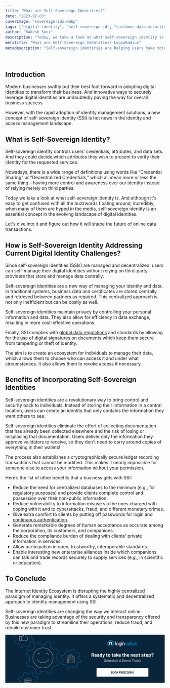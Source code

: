 ```yaml
---
title: "What are Self-Sovereign Identities?"
date: "2023-02-03"
coverImage: "sovereign-ids.webp"
tags: ["digital identity", "self sovereign id", "customer data security"]
author: "Rakesh Soni"
description: "Today, we take a look at what self-sovereign identity is. And although it's easy to get confused with all the buzzwords floating around, incredibly, when many of them are hyped in the media, self-sovereign identity is an essential concept in the evolving landscape of digital identities."
metatitle: "What are Self-Sovereign Identities? LoginRadius"
metadescription: "Self-sovereign identities are helping users take total control over their identities to ensure privacy and security. Here’s what you need to know."

---
```


## Introduction

Modern businesses swiftly put their best foot forward in adopting digital identities to transform their business. And innovative ways to securely leverage digital identities are undoubtedly paving the way for overall business success. 

However, with the rapid adoption of identity management solutions, a new concept of self-sovereign identity (SSI) is hot news in the identity and access management landscape. 


## What is Self-Sovereign Identity? 

Self-sovereign identity controls users' credentials, attributes, and data sets. And they could decide which attributes they wish to present to verify their identity for the requested services. 

Nowadays, there is a wide range of definitions using words like “Credential Sharing” or “Decentralized Credentials,” which all mean more or less the same thing – having more control and awareness over our identity instead of relying merely on third parties.

Today we take a look at what self-sovereign identity is. And although it's easy to get confused with all the buzzwords floating around, incredibly, when many of them are hyped in the media, self-sovereign identity is an essential concept in the evolving landscape of digital identities. 

Let's dive into it and figure out how it will shape the future of online data transactions.


## How is Self-Sovereign Identity Addressing Current Digital Identity Challenges?

Since self-sovereign identities (SSIs) are managed and decentralized, users can self-manage their digital identities without relying on third-party providers that store and manage data centrally. 

Self-sovereign identities are a new way of managing your identity and data. In traditional systems, business data and certificates are stored centrally and retrieved between partners as required. This centralized approach is not only inefficient but can be costly as well.

Self-sovereign identities maintain privacy by controlling your personal information and data. They also allow for efficiency in data exchange, resulting in more cost-effective operations. 

Finally, SSI complies with [global data regulations](https://www.loginradius.com/gdpr-and-privacy/) and standards by allowing for the use of digital signatures on documents which keep them secure from tampering or theft of identity.

The aim is to create an ecosystem for individuals to manage their data, which allows them to choose who can access it and under what circumstances. It also allows them to revoke access if necessary.


## Benefits of Incorporating Self-Sovereign Identities

Self-sovereign identities are a revolutionary way to bring control and security back to individuals. Instead of storing their information in a central location, users can create an identity that only contains the information they want others to see.

Self-sovereign identities eliminate the effort of collecting documentation that has already been collected elsewhere and the risk of losing or misplacing that documentation. Users deliver only the information they approve validators to receive, so they don't need to carry around copies of everything in their wallets!

The process also establishes a cryptographically secure ledger recording transactions that cannot be modified. This makes it nearly impossible for someone else to access your information without your permission.

Here’s the list of other benefits that a business gets with SSI:



* Reduce the need for centralized databases to the minimum (e.g., for regulatory purposes) and provide clients complete control and possession over their non-public information.
* Reduce vulnerability to information misuse via the ones charged with coping with it and to cyberattacks, fraud, and different monetary crimes.
* Give extra comfort to clients by putting off passwords for login and [continuous authentication](https://blog.loginradius.com/identity/continuous-authentication/).
* Generate remarkable degrees of human acceptance as accurate among the corporation, its customers, and companions.
* Reduce the compliance burden of dealing with clients' private information in services.
* Allow participation in open, trustworthy, interoperable standards.
* Enable interesting new enterprise alliances inside which companions can talk and trade records securely to supply services (e.g., in scientific or education).


## To Conclude

The Internet Identity Ecosystem is disrupting the highly centralized paradigm of managing identity. It offers a systematic and decentralized approach to identity management using SSI. 

Self-sovereign identities are changing the way we interact online. Businesses are taking advantage of the security and transparency offered by this new paradigm to streamline their operations, reduce fraud, and rebuild customer trust.


[![book-a-demo-loginradius](../../assets/book-a-demo-loginradius.webp)](https://www.loginradius.com/contact-us?utm_source=blog&utm_medium=web&utm_campaign=what-are-self-sovereign-identities)